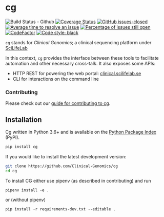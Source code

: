 # cg
![Build Status - Github][gh-actions-badge]
[![Coverage Status][coveralls-image]][coveralls-url]
[![GitHub issues-closed][closed-issues-img]][closed-issues-url]
[![Average time to resolve an issue][ismaintained-resolve-img]][ismaintained-resolve-url]
[![Percentage of issues still open][ismaintained-open-rate-img]][ismaintained-open-rate-url]
[![CodeFactor][codefactor-badge]][codefactor-url]
[![Code style: black][black-image]][black-url]


`cg` stands for _Clinical Genomics_; a clinical sequencing platform under [SciLifeLab][scilife]

In this context, `cg` provides the interface between these tools to facilitate automation and other necessary cross-talk. It also exposes some APIs:

- HTTP REST for powering the web portal: [clinical.scilifelab.se][portal]
- CLI for interactions on the command line

### Contributing

Please check out our [guide for contributing to cg](CONTRIBUTING.md).

## Installation

Cg written in Python 3.6+ and is available on the [Python Package Index][pypi] (PyPI).

```bash
pip install cg
```

If you would like to install the latest development version:

```bash
git clone https://github.com/Clinical-Genomics/cg
cd cg
```
To install CG either use pipenv (as described in contributing) and run
```
pipenv install -e .
```

or (without pipenv)

```
pip install -r requirements-dev.txt --editable .
```


[portal]: https://clinical.scilifelab.se/
[trailblazer]: https://github.com/Clinical-Genomics/trailblazer
[housekeeper]: https://github.com/Clinical-Genomics/housekeeper
[genotype]: https://github.com/Clinical-Genomics/genotype
[scilife]: https://www.scilifelab.se/
[pypi]: https://pypi.org/


[black]: https://black.readthedocs.io/en/stable/

<!-- badges -->

[coveralls-url]: https://coveralls.io/github/Clinical-Genomics/cg
[coveralls-image]: https://coveralls.io/repos/github/Clinical-Genomics/cg/badge.svg?branch=master

[gh-actions-badge]: https://github.com/Clinical-Genomics/cg/workflows/Tests%20and%20coveralls/badge.svg
[closed-issues-img]: https://img.shields.io/github/issues-closed/Clinical-Genomics/cg.svg
[closed-issues-url]: https://GitHub.com/Clinical-Genomics/cg/issues?q=is%3Aissue+is%3Aclosed
[ismaintained-resolve-img]: http://isitmaintained.com/badge/resolution/Clinical-Genomics/cg.svg
[ismaintained-resolve-url]: http://isitmaintained.com/project/Clinical-Genomics/cg
[ismaintained-open-rate-img]: http://isitmaintained.com/badge/open/Clinical-Genomics/cg.svg
[ismaintained-open-rate-url]: http://isitmaintained.com/project/Clinical-Genomics/cg
[codefactor-badge]: https://www.codefactor.io/repository/github/clinical-genomics/cg/badge
[codefactor-url]: https://www.codefactor.io/repository/github/clinical-genomics/cg
[black-image]: https://img.shields.io/badge/code%20style-black-000000.svg
[black-url]: https://github.com/psf/black